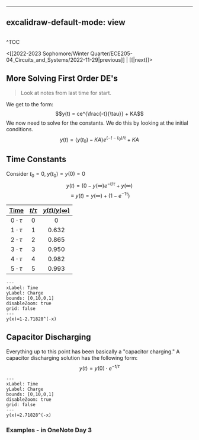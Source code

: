 
---
excalidraw-default-mode: view
---

```toc

```

^TOC

<[[2022-2023 Sophomore/Winter Quarter/ECE205-04_Circuits_and_Systems/2022-11-29|previous]] | [[|next]]>


## More Solving First Order DE's
> Look at notes from last time for start.

We get to the form:
$$y(t) = ce^{\frac{-t}{\tau}} + KA$$
We now need to solve for the constants. We do this by looking at the initial conditions.
$$y(t)=(y(t_0)-KA)e^{(-t-t_0)/ \tau}+KA$$


## Time Constants

Consider $t_0 = 0,\; y(t_0) = y(0) = 0$
$$y(t) = (0-y(\infty)e^{-t/\tau} + y(\infty)$$
$$\equiv y(t)=y(\infty)+(1-e^{-1\tau})$$


|<u>Time</u>|<u>$t/\tau$</u>|<u>$y(t)/y(\infty)$</u>|
|:---:|:---:|:---:|
|$0\cdot\tau$|0|0|
|$1\cdot\tau$|1|0.632|
|$2\cdot\tau$|2|0.865|
|$3\cdot\tau$|3|0.950|
|$4\cdot\tau$|4|0.982|
|$5\cdot\tau$|5|0.993|


```functionplot
---
xLabel: Time
yLabel: Charge
bounds: [0,10,0,1]
disableZoom: true
grid: false
---
y(x)=1-2.71828^(-x)
```

## Capacitor Discharging

Everything up to this point has been basically a "capacitor charging."
A capacitor discharging solution has the following form:
$$y(t) = y(0)\cdot e^{-t/\tau}$$


```functionplot
---
xLabel: Time
yLabel: Charge
bounds: [0,10,0,1]
disableZoom: true
grid: false
---
y(x)=2.71828^(-x)
```


### Examples - in OneNote Day 3